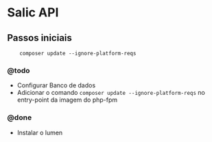 # Salic API

## Passos iniciais

```
    composer update --ignore-platform-reqs
```

### @todo
- Configurar Banco de dados
- Adicionar o comando ```composer update --ignore-platform-reqs``` no entry-point da imagem do php-fpm

### @done
- Instalar o lumen